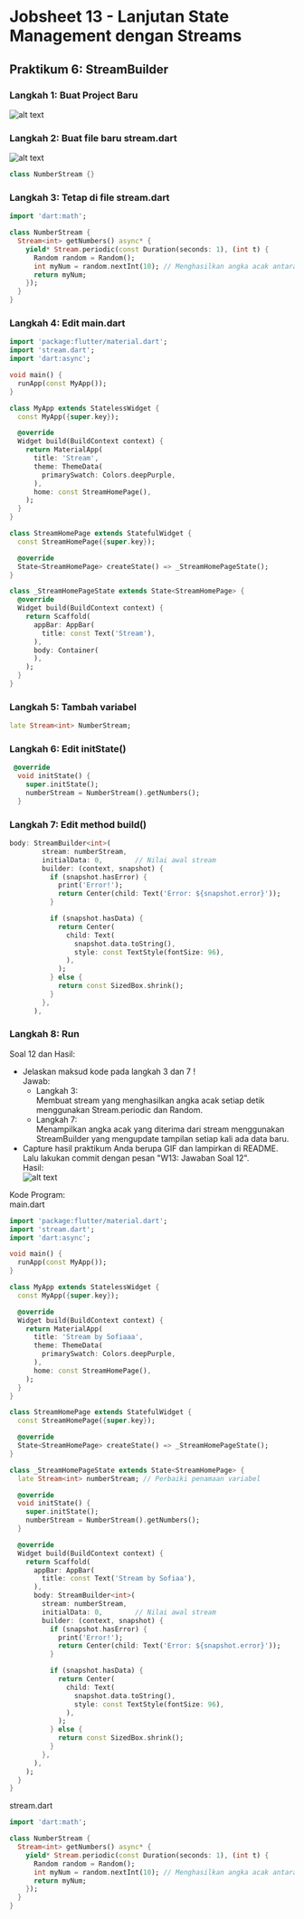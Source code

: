# Jobsheet 13 - Lanjutan State Management dengan Streams        

## Praktikum 6: StreamBuilder       

### Langkah 1: Buat Project Baru        
![alt text](images/P6L1.png)  

### Langkah 2: Buat file baru stream.dart       
![alt text](images/P6L2.png)              
``` dart        
class NumberStream {}   
```         

### Langkah 3: Tetap di file stream.dart        
``` dart        
import 'dart:math';

class NumberStream {
  Stream<int> getNumbers() async* {
    yield* Stream.periodic(const Duration(seconds: 1), (int t) {
      Random random = Random();
      int myNum = random.nextInt(10); // Menghasilkan angka acak antara 0 dan 9
      return myNum;
    });
  }
}
```     

### Langkah 4: Edit main.dart   
``` dart        
import 'package:flutter/material.dart';
import 'stream.dart';
import 'dart:async';

void main() {
  runApp(const MyApp());
}

class MyApp extends StatelessWidget {
  const MyApp({super.key});

  @override
  Widget build(BuildContext context) {
    return MaterialApp(
      title: 'Stream',
      theme: ThemeData(
        primarySwatch: Colors.deepPurple,
      ),
      home: const StreamHomePage(),
    );
  }
}

class StreamHomePage extends StatefulWidget {
  const StreamHomePage({super.key});

  @override
  State<StreamHomePage> createState() => _StreamHomePageState();
}

class _StreamHomePageState extends State<StreamHomePage> {
  @override
  Widget build(BuildContext context) {
    return Scaffold(
      appBar: AppBar(
        title: const Text('Stream'),
      ),
      body: Container(
      ),
    );
  }
}           
```     

### Langkah 5: Tambah variabel      
``` dart        
late Stream<int> NumberStream;      
```     

### Langkah 6: Edit initState()     
``` dart        
 @override
  void initState() {
    super.initState();
    numberStream = NumberStream().getNumbers(); 
  }     
```    

### Langkah 7: Edit method build()      
``` dart        
body: StreamBuilder<int>(
        stream: numberStream,
        initialData: 0,        // Nilai awal stream
        builder: (context, snapshot) {
          if (snapshot.hasError) {
            print('Error!');
            return Center(child: Text('Error: ${snapshot.error}'));
          }

          if (snapshot.hasData) {
            return Center(
              child: Text(
                snapshot.data.toString(),
                style: const TextStyle(fontSize: 96),
              ),
            );
          } else {
            return const SizedBox.shrink();
          }
        },
      ),        
```         

### Langkah 8: Run      
Soal 12 dan Hasil:                      
* Jelaskan maksud kode pada langkah 3 dan 7 !       
Jawab:              
    - Langkah 3:        
    Membuat stream yang menghasilkan angka acak setiap detik menggunakan Stream.periodic dan Random.        
    - Langkah 7:        
    Menampilkan angka acak yang diterima dari stream menggunakan StreamBuilder yang mengupdate tampilan setiap kali ada data baru.      
* Capture hasil praktikum Anda berupa GIF dan lampirkan di README. Lalu lakukan commit dengan pesan "W13: Jawaban Soal 12".     
Hasil:          
![alt text](images/Prak6S12.gif)        

Kode Program:       
main.dart       
``` dart        
import 'package:flutter/material.dart';
import 'stream.dart';
import 'dart:async';

void main() {
  runApp(const MyApp());
}

class MyApp extends StatelessWidget {
  const MyApp({super.key});

  @override
  Widget build(BuildContext context) {
    return MaterialApp(
      title: 'Stream by Sofiaaa',
      theme: ThemeData(
        primarySwatch: Colors.deepPurple,
      ),
      home: const StreamHomePage(),
    );
  }
}

class StreamHomePage extends StatefulWidget {
  const StreamHomePage({super.key});

  @override
  State<StreamHomePage> createState() => _StreamHomePageState();
}

class _StreamHomePageState extends State<StreamHomePage> {
  late Stream<int> numberStream; // Perbaiki penamaan variabel

  @override
  void initState() {
    super.initState();
    numberStream = NumberStream().getNumbers(); 
  }

  @override
  Widget build(BuildContext context) {
    return Scaffold(
      appBar: AppBar(
        title: const Text('Stream by Sofiaa'),
      ),
      body: StreamBuilder<int>(
        stream: numberStream,
        initialData: 0,        // Nilai awal stream
        builder: (context, snapshot) {
          if (snapshot.hasError) {
            print('Error!');
            return Center(child: Text('Error: ${snapshot.error}'));
          }

          if (snapshot.hasData) {
            return Center(
              child: Text(
                snapshot.data.toString(),
                style: const TextStyle(fontSize: 96),
              ),
            );
          } else {
            return const SizedBox.shrink();
          }
        },
      ),
    );
  }
}       
```     
stream.dart     
``` dart        
import 'dart:math';

class NumberStream {
  Stream<int> getNumbers() async* {
    yield* Stream.periodic(const Duration(seconds: 1), (int t) {
      Random random = Random();
      int myNum = random.nextInt(10); // Menghasilkan angka acak antara 0 dan 9
      return myNum;
    });
  }
}
```     

